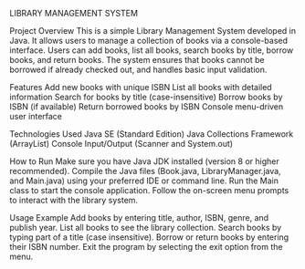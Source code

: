 LIBRARY MANAGEMENT SYSTEM

Project Overview
This is a simple Library Management System developed in Java. It allows users to manage a collection of books via a console-based interface. Users can add books, list all books, search books by title, borrow books, and return books. The system ensures that books cannot be borrowed if already checked out, and handles basic input validation.

Features
Add new books with unique ISBN
List all books with detailed information
Search for books by title (case-insensitive)
Borrow books by ISBN (if available)
Return borrowed books by ISBN
Console menu-driven user interface

Technologies Used
Java SE (Standard Edition)
Java Collections Framework (ArrayList)
Console Input/Output (Scanner and System.out)

How to Run
Make sure you have Java JDK installed (version 8 or higher recommended).
Compile the Java files (Book.java, LibraryManager.java, and Main.java) using your preferred IDE or command line.
Run the Main class to start the console application.
Follow the on-screen menu prompts to interact with the library system.

Usage Example
Add books by entering title, author, ISBN, genre, and publish year.
List all books to see the library collection.
Search books by typing part of a title (case insensitive).
Borrow or return books by entering their ISBN number.
Exit the program by selecting the exit option from the menu.